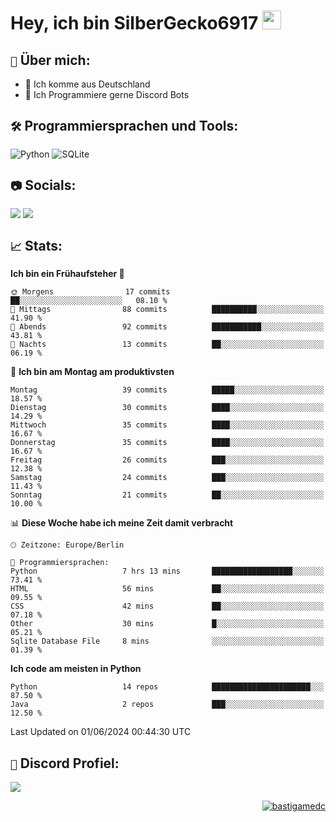 # Hey, ich bin SilberGecko6917 <img src="https://raw.githubusercontent.com/MartinHeinz/MartinHeinz/master/wave.gif" width="30px">

## `📌` Über mich:
- 📍 Ich komme aus Deutschland
- 📝 Ich Programmiere gerne Discord Bots

## `🛠️` Programmiersprachen und Tools:
![Python](https://img.shields.io/badge/python-3670A0?style=for-the-badge&logo=python&logoColor=ffdd54)
![SQLite](https://img.shields.io/badge/sqlite-%2307405e.svg?style=for-the-badge&logo=sqlite&logoColor=white)


## `📷` Socials:  
[![](https://img.shields.io/youtube/channel/subscribers/UCf83BJ6BdAFoU1zViGFuWlg?style=for-the-badge&logo=youtube&label=YouTube&color=red)](https://youtube.com/@gecko_tv) [![](https://img.shields.io/twitch/status/silbergecko_tv?style=for-the-badge&logo=twitch&logoColor=white&color=purple)](https://twitch.tv/silbergecko_tv)


## `📈` Stats:
<!--START_SECTION:waka-->
**Ich bin ein Frühaufsteher 🐤** 

```text
🌞 Morgens                17 commits          ██░░░░░░░░░░░░░░░░░░░░░░░   08.10 % 
🌆 Mittags                88 commits          ██████████░░░░░░░░░░░░░░░   41.90 % 
🌃 Abends                 92 commits          ███████████░░░░░░░░░░░░░░   43.81 % 
🌙 Nachts                 13 commits          ██░░░░░░░░░░░░░░░░░░░░░░░   06.19 % 
```
📅 **Ich bin am Montag am produktivsten** 

```text
Montag                   39 commits          █████░░░░░░░░░░░░░░░░░░░░   18.57 % 
Dienstag                 30 commits          ████░░░░░░░░░░░░░░░░░░░░░   14.29 % 
Mittwoch                 35 commits          ████░░░░░░░░░░░░░░░░░░░░░   16.67 % 
Donnerstag               35 commits          ████░░░░░░░░░░░░░░░░░░░░░   16.67 % 
Freitag                  26 commits          ███░░░░░░░░░░░░░░░░░░░░░░   12.38 % 
Samstag                  24 commits          ███░░░░░░░░░░░░░░░░░░░░░░   11.43 % 
Sonntag                  21 commits          ██░░░░░░░░░░░░░░░░░░░░░░░   10.00 % 
```


📊 **Diese Woche habe ich meine Zeit damit verbracht** 

```text
🕑︎ Zeitzone: Europe/Berlin

💬 Programmiersprachen: 
Python                   7 hrs 13 mins       ██████████████████░░░░░░░   73.41 % 
HTML                     56 mins             ██░░░░░░░░░░░░░░░░░░░░░░░   09.55 % 
CSS                      42 mins             ██░░░░░░░░░░░░░░░░░░░░░░░   07.18 % 
Other                    30 mins             █░░░░░░░░░░░░░░░░░░░░░░░░   05.21 % 
Sqlite Database File     8 mins              ░░░░░░░░░░░░░░░░░░░░░░░░░   01.39 % 
```

**Ich code am meisten in Python** 

```text
Python                   14 repos            ██████████████████████░░░   87.50 % 
Java                     2 repos             ███░░░░░░░░░░░░░░░░░░░░░░   12.50 % 
```




 Last Updated on 01/06/2024 00:44:30 UTC
<!--END_SECTION:waka-->

## `🔎` Discord Profiel:
<a href="https://discord.com/users/753974250968186901"><img src="https://lanyard.cnrad.dev/api/753974250968186901"><p/>

<p align="right">
  <img align="center" src="https://komarev.com/ghpvc/?username=SilberGecko6917&label=Profile%20views&color=0e75b6&style=flat" alt="bastigamedc"/>
</p>
